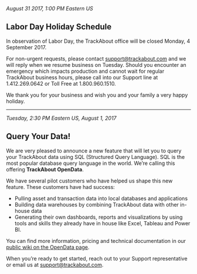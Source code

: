 *August 31 2017, 1:00 PM Eastern US*

## Labor Day Holiday Schedule
In observation of Labor Day, the TrackAbout office will be closed Monday, 4 September 2017.

For non-urgent requests, please contact support@trackabout.com and we will reply when we resume business on Tuesday. Should you encounter an emergency which impacts production and cannot wait for regular TrackAbout business hours, please call into our Support line at 1.412.269.0642 or Toll Free at 1.800.960.1510.

We thank you for your business and wish you and your family a very happy holiday.

---------

*Tuesday, 2:30 PM Eastern US, August 1, 2017*
## Query Your Data!
We are very pleased to announce a new feature that will let you to query your TrackAbout data using SQL (Structured Query Language). SQL is the most popular database query language in the world. We’re calling this offering **TrackAbout OpenData**.

We have several pilot customers who have helped us shape this new feature. These customers have had success:

* Pulling asset and transaction data into local databases and applications
* Building data warehouses by combining TrackAbout data with other in-house data
* Generating their own dashboards, reports and visualizations by using tools and skills they already have in house like Excel, Tableau and Power BI.

You can find more information, pricing and technical documentation in our [public wiki on the OpenData page](https://meta.trackabout.com/wiki/OpenData).

When you’re ready to get started, reach out to your Support representative or email us at [support@trackabout.com](mailto:support@trackabout.com).
